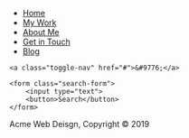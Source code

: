 <!DOCTYPE html>
<html>
  <head>
  <link rel="stylesheet" href="style.css">
  </head>
  <body>
 <nav class="menu">
	<ul class="active">
		<li class="current-item"><a href="#">Home</a></li>
		<li><a href="#">My Work</a></li>
		<li><a href="#">About Me</a></li>
		<li><a href="#">Get in Touch</a></li>
		<li><a href="#">Blog</a></li>
	</ul>

	<a class="toggle-nav" href="#">&#9776;</a>

	<form class="search-form">
		<input type="text">
		<button>Search</button>
	</form>
</nav>
    <footer>
      <p>Acme Web Deisgn, Copyright &copy; 2019</p>
    </footer>
  </body>
</html>
